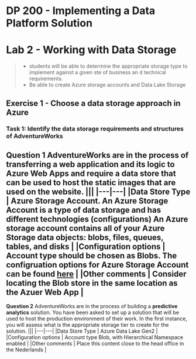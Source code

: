 # DP 200 - Implementing a Data Platform Solution
# Lab 2 - Working with Data Storage

> - students will be able to determine the appropriate storage type to implement against a given ste of business an d technical requirements.
> - Be able to create Azure storage accounts and Data Lake Storage

## Exercise 1 - Choose a data storage approach in Azure
### Task 1: Identify the data storage requirements and structures of AdventureWorks

**Question 1**
AdventureWorks are in the process of transferring a web application and its logic to Azure Web Apps and require a **data store that can be used to host the static images** that are used on the website.
|||
|---|---|
|Data Store Type | **Azure Storage Account**. An Azure Storage Account is a type of data storage and has different technologies (configurations) An Azure storage account contains all of your **Azure Storage data objects: blobs, files, queues, tables, and disks** |
|Configuration options | Account type should be chosen as **Blobs**. The configruation options for Azure Storage Account can be found [here](https://docs.microsoft.com/en-us/azure/storage/common/storage-introduction#blob-storage) |
|Other comments	| Consider locating the Blob store in the same location as the Azuer Web App |
---
**Question 2**
AdventureWorks are in the process of building a **predictive analytics** solution. You have been asked to set up a solution that will be used to host the production environment of their work. In the first instance, you will assess what is the appropriate storage tier to create for the solution.
|||
|---|---|
|Data Store Type | Azure Data Lake Gen2 |
|Configuration options | Account type Blob, with Hierarchical Namespace enabled |
|Other comments	| Place this content close to the head office in the Nederlands |